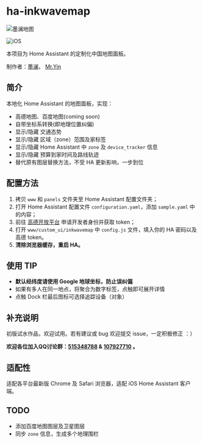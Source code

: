 # ha-inkwavemap
![墨澜地图](https://raw.githubusercontent.com/cxlwill/ha-inkwavemap/master/media/screenshot.jpg)

![iOS](https://raw.githubusercontent.com/cxlwill/ha-inkwavemap/master/media/ios.jpg)

本项目为 Home Assistant 的定制化中国地图面板。

制作者：[墨澜](https://github.com/cxlwill)， [Mr.Yin](https://github.com/YinHangCode)


## 简介
本地化 Home Assistant 的地图面板，实现：

- 高德地图、百度地图(coming soon)
- 自带坐标系转换(即地理位置纠偏)
- 显示/隐藏 交通态势
- 显示/隐藏 区域（zone）范围及家标签
- 显示/隐藏 Home Assistant 中 `zone` 及 `device_tracker` 信息
- 显示/隐藏 预算到家时间及路线轨迹 
- 替代原有图层替换方法，不受 HA 更新影响，一步到位

## 配置方法
1. 拷贝 `www` 和 `panels` 文件夹至 Home Assistant 配置文件夹；
2. 打开 Home Assistant 配置文件 `configuration.yaml`，添加 `sample.yaml` 中的内容；
3. 前往 [高德开放平台](http://lbs.amap.com/) 申请开发者身份并获取 token；
4. 打开 `www/custom_ui/inkwavemap` 中 `config.js` 文件，填入你的 HA 密码以及高德 token。
5. **清除浏览器缓存，重启 HA。**

## 使用 TIP

- **默认经纬度请使用 Google 地球坐标，防止误纠偏**
- 如果有多人在同一地点，将聚合为数字标签，点触即可展开详情
- 点触 Dock 栏最后图标可选择追踪设备（对象）
 
## 补充说明
初版试水作品，欢迎试用。若有建议或 bug 欢迎提交 issue，一定积极修正 ：）

**欢迎各位加入QQ讨论群：[515348788](https://jq.qq.com/?_wv=1027&k=5ZGk07E) & [107927710](https://shang.qq.com/wpa/qunwpa?idkey=8b9566598f40dd68412065ada24184ef72c6bddaa11525ca26c4e1536a8f2a3d) 。**

## 适配性
适配各平台最新版 Chrome 及 Safari 浏览器，适配 iOS Home Assistant 客户端。

## TODO
- 添加百度地图图层及卫星图层
- 同步 `zone` 信息，生成多个地理围栏



